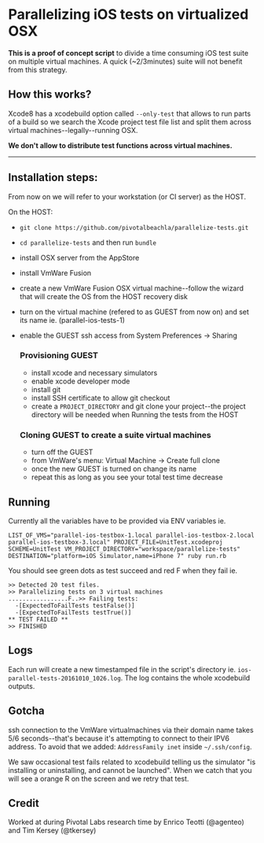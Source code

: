 # Parallelizing iOS tests on virtualized OSX

**This is a proof of concept script** to divide a time consuming iOS test suite on multiple virtual machines. A quick (~2/3minutes) suite will not benefit from this strategy.

## How this works?

Xcode8 has a xcodebuild option called `--only-test` that allows to run parts of a build so we search the Xcode project test file list and split them across virtual machines--legally--running OSX.

**We don't allow to distribute test functions across virtual machines.**

---

## Installation steps:

From now on we will refer to your workstation (or CI server) as the HOST.

On the HOST:
* `git clone https://github.com/pivotalbeachla/parallelize-tests.git`
* `cd parallelize-tests` and then run `bundle`
* install OSX server from the AppStore
* install VmWare Fusion
* create a new VmWare Fusion OSX virtual machine--follow the wizard that will create the OS from the HOST recovery disk
* turn on the virtual machine (refered to as GUEST from now on) and set its name ie. (parallel-ios-tests-1)
* enable the GUEST ssh access from System Preferences -> Sharing

  ### Provisioning GUEST
    * install xcode and necessary simulators
    * enable xcode developer mode
    * install git
    * install SSH certificate to allow git checkout
    * create a `PROJECT_DIRECTORY` and git clone your project--the project directory will be needed when Running the tests from the HOST


  ### Cloning GUEST to create a suite virtual machines
    * turn off the GUEST
    * from VmWare's menu: Virtual Machine -> Create full clone
    * once the new GUEST is turned on change its name
    * repeat this as long as you see your total test time decrease


## Running

Currently all the variables have to be provided via ENV variables ie.

```
LIST_OF_VMS="parallel-ios-testbox-1.local parallel-ios-testbox-2.local parallel-ios-testbox-3.local" PROJECT_FILE=UnitTest.xcodeproj SCHEME=UnitTest VM_PROJECT_DIRECTORY="workspace/parallelize-tests" DESTINATION="platform=iOS Simulator,name=iPhone 7" ruby run.rb
```

You should see green dots as test succeed and red F when they fail ie.

```
>> Detected 20 test files.
>> Parallelizing tests on 3 virtual machines
.................F..>> Failing tests:
  -[ExpectedToFailTests testFalse()]
  -[ExpectedToFailTests testTrue()]
** TEST FAILED **
>> FINISHED
```

## Logs

Each run will create a new timestamped file in the script's directory ie. `ios-parallel-tests-20161010_1026.log`. The log contains the whole xcodebuild outputs.

## Gotcha

ssh connection to the VmWare virtualmachines via their domain name takes 5/6 seconds--that's because it's attempting to connect to their IPV6 address. To avoid that we added: `AddressFamily inet` inside `~/.ssh/config`.

We saw occasional test fails related to xcodebuild telling us the simulator "is installing or uninstalling, and cannot be launched". When we catch that you will see a orange R on the screen and we retry that test.

## Credit

Worked at during Pivotal Labs research time by Enrico Teotti (@agenteo) and Tim Kersey (@tkersey)
